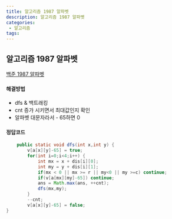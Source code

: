 ```yaml
---
title: 알고리즘 1987 알파벳
description: 알고리즘 1987 알파벳
categories:
 - 알고리즘  
tags:
---
```

## 알고리즘 1987 알파벳
[백준 1987 알파벳](https://www.acmicpc.net/problem/1987)  
#### 해결방법  
* dfs & 백트래킹  
* cnt 증가 시키면서 최대값인지 확인  
* 알파벳 대문자라서 - 65하면 0  


#### 정답코드  
```java
	public static void dfs(int x,int y) {
		v[a[x][y]-65] = true;
		for(int i=0;i<4;i++) {
			int mx = x + dis[i][0];
			int my = y + dis[i][1];
			if(mx < 0 || mx >= r || my<0 || my >=c) continue;
			if(v[a[mx][my]-65]) continue;
			ans = Math.max(ans, ++cnt);
			dfs(mx,my);
		}
		--cnt;
		v[a[x][y]-65] = false;
}

```
